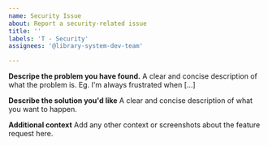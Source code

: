 ```yaml
---
name: Security Issue
about: Report a security-related issue
title: ''
labels: 'T - Security'
assignees: '@library-system-dev-team'

---
```


**Descripe the problem you have found.**
A clear and concise description of what the problem is. Eg. I'm always frustrated when [...]

**Describe the solution you'd like**
A clear and concise description of what you want to happen.

**Additional context**
Add any other context or screenshots about the feature request here.
